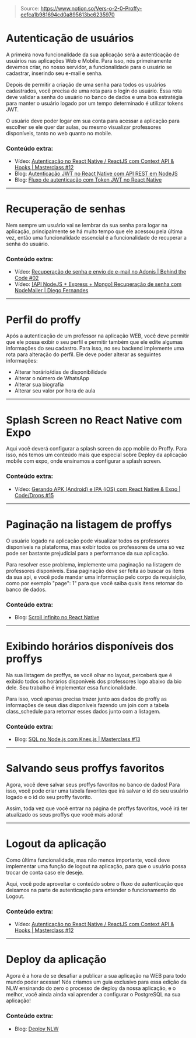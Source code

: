 > Source: https://www.notion.so/Vers-o-2-0-Proffy-eefca1b981694cd0a895613bc6235970

# Autenticação de usuários

A primeira nova funcionalidade da sua aplicação será a autenticação de usuários nas aplicações Web e Mobile. Para isso, nós primeiramente devemos criar, no nosso servidor, a funcionalidade para o usuário se cadastrar, inserindo seu e-mail e senha.

Depois de permitir a criação de uma senha para todos os usuários cadastrados, você precisa de uma rota para o login do usuário. Essa rota deve validar a senha do usuário no banco de dados e uma boa estratégia para manter o usuário logado por um tempo determinado é utilizar tokens JWT.

O usuário deve poder logar em sua conta para acessar a aplicação para escolher se ele quer dar aulas, ou mesmo visualizar professores disponíveis, tanto no web quanto no mobile.

### Conteúdo extra:
- Vídeo: [Autenticação no React Native / ReactJS com Context API & Hooks | Masterclass #12](https://www.youtube.com/watch?v=KISMYYXSIX8)
- Blog: [Autenticação JWT no React Native com API REST em NodeJS](https://blog.rocketseat.com.br/autenticacao-react-native-nodejs/)
- Blog: [Fluxo de autenticação com Token JWT no React Native](https://blog.rocketseat.com.br/fluxo-de-autenticacao-com-react-native/)

---

# Recuperação de senhas

Nem sempre um usuário vai se lembrar da sua senha para logar na aplicação, principalmente se há muito tempo que ele acessou pela última vez, então uma funcionalidade essencial é a funcionalidade de recuperar a senha do usuário.

### Conteúdo extra:
- Vídeo: [Recuperação de senha e envio de e-mail no Adonis | Behind the Code #02](https://www.youtube.com/watch?v=R7WTFLM1lto)
- Vídeo: [[API NodeJS + Express + Mongo] Recuperação de senha com NodeMailer | Diego Fernandes](https://www.youtube.com/watch?v=Zwdv9RllPqU)

---

# Perfil do proffy

Após a autenticação de um professor na aplicação WEB, você deve permitir que ele possa exibir o seu perfil e permitir também que ele edite algumas informações do seu cadastro. 
Para isso, no seu backend implemente uma rota para alteração do perfil. Ele deve poder alterar as seguintes informações:

- Alterar horário/dias de disponibilidade
- Alterar o número de WhatsApp
- Alterar sua biografia
- Alterar seu valor por hora de aula
---

# Splash Screen no React Native com Expo

Aqui você deverá configurar a splash screen do app mobile do Proffy. Para isso, nós temos um conteúdo mais que especial sobre Deploy da aplicação mobile com expo, onde ensinamos a configurar a splash screen.

### Conteúdo extra:
- Vídeo: [Gerando APK (Android) e IPA (iOS) com React Native & Expo | Code/Drops #15](https://www.youtube.com/watch?v=wYMvzbfBdYI)

---

# Paginação na listagem de proffys

O usuário logado na aplicação pode visualizar todos os professores disponíveis na plataforma, mas exibir todos os professores de uma só vez pode ser bastante prejudicial para a performance da sua aplicação.

Para resolver esse problema, implemente uma paginação na listagem de professores disponíveis. Essa paginação deve ser feita ao buscar os itens da sua api, e você pode mandar uma informação pelo corpo da requisição, como por exemplo "page": 1" para que você saiba quais itens retornar do banco de dados.

### Conteúdo extra:
- Blog: [Scroll infinito no React Native](https://blog.rocketseat.com.br/scroll-infinito-no-react-native/)

---

# Exibindo horários disponíveis dos proffys

Na sua listagem de proffys, se você olhar no layout, perceberá que é exibido todos os horários disponíveis dos professores logo abaixo da bio dele. Seu trabalho é implementar essa funcionalidade.

Para isso, você apenas precisa trazer junto aos dados do proffy as informações de seus dias disponíveis fazendo um join com a tabela class_schedule para retornar esses dados junto com a listagem.


### Conteúdo extra:
- Blog: [SQL no Node.js com Knex.js | Masterclass #13](https://www.youtube.com/watch?v=U7GjS3FuSkA)

---

# Salvando seus proffys favoritos

Agora, você deve salvar seus proffys favoritos no banco de dados! Para isso, você pode criar uma tabela favorites que irá salvar o id do seu usuário logado e o id do seu proffy favorito.

Assim, toda vez que você entrar na página de proffys favoritos, você irá ter atualizado os seus proffys que você mais adora!

---

# Logout da aplicação

Como última funcionalidade, mas não menos importante, você deve implementar uma função de logout na aplicação, para que o usuário possa trocar de conta caso ele deseje.

Aqui, você pode aproveitar o conteúdo sobre o fluxo de autenticação que deixamos na parte de autenticação para entender o funcionamento do Logout.

### Conteúdo extra:
- Vídeo: [Autenticação no React Native / ReactJS com Context API & Hooks | Masterclass #12](https://www.youtube.com/watch?v=KISMYYXSIX8)

---

# Deploy da aplicação

Agora é a hora de se desafiar a publicar a sua aplicação na WEB para todo mundo poder acessar! Nós criamos um guia exclusivo para essa edição da NLW ensinando do zero o processo de deploy da nossa aplicação, e o melhor, você ainda ainda vai aprender a configurar o PostgreSQL na sua aplicação!

### Conteúdo extra:
- Blog: [Deploy NLW](https://www.notion.so/Deploy-NLW-56f2a980c20e41d6b1dd22a4d1348e6e)
